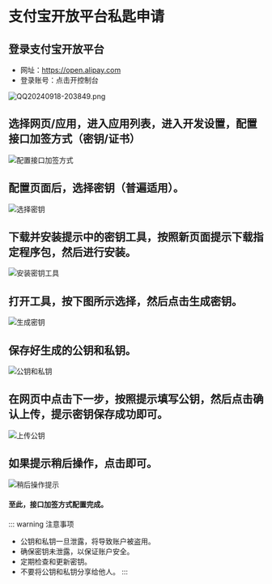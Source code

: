 # 支付宝开放平台私匙申请
## 登录支付宝开放平台 
 - 网址：https://open.alipay.com
 - 登录账号：点击开控制台

![QQ20240918-203849.png](http://img.9a18.cn/2024/09/18/62a30cae2027f.png)
## 选择网页/应用，进入应用列表，进入开发设置，配置接口加签方式（密钥/证书）
![配置接口加签方式](https://s2.loli.net/2024/03/20/jF4x1GAgqKyVhvJ.png)

## 配置页面后，选择密钥（普遍适用）。
![选择密钥](https://s2.loli.net/2024/03/20/Fqp5xwGXzbZKslT.png)

## 下载并安装提示中的密钥工具，按照新页面提示下载指定程序包，然后进行安装。
![安装密钥工具](https://s2.loli.net/2024/03/20/l8SK9eay1ZgQRIu.png)

## 打开工具，按下图所示选择，然后点击生成密钥。
![生成密钥](https://s2.loli.net/2024/03/20/R9XTZjeB62yOzvb.png)

## 保存好生成的公钥和私钥。
![公钥和私钥](https://s2.loli.net/2024/03/20/JKgItQVvroApfR5.png)

## 在网页中点击下一步，按照提示填写公钥，然后点击确认上传，提示密钥保存成功即可。
![上传公钥](https://s2.loli.net/2024/03/20/7HEKgfORalezWI6.png)

## 如果提示稍后操作，点击即可。
![稍后操作提示](https://s2.loli.net/2024/03/20/PrRNckz97LKxWl6.png)

#### 至此，接口加签方式配置完成。

::: warning 注意事项
- 公钥和私钥一旦泄露，将导致账户被盗用。
- 确保密钥未泄露，以保证账户安全。
- 定期检查和更新密钥。
- 不要将公钥和私钥分享给他人。
::: 
